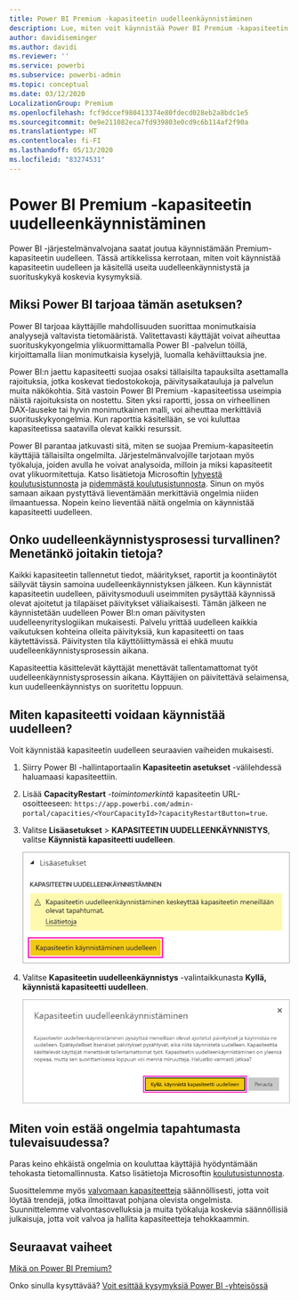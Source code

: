 ```yaml
---
title: Power BI Premium -kapasiteetin uudelleenkäynnistäminen
description: Lue, miten voit käynnistää Power BI Premium -kapasiteetin uudelleen suorituskykyongelmien käsittelemiseksi.
author: davidiseminger
ms.author: davidi
ms.reviewer: ''
ms.service: powerbi
ms.subservice: powerbi-admin
ms.topic: conceptual
ms.date: 03/12/2020
LocalizationGroup: Premium
ms.openlocfilehash: fcf9dccef980413374e80fdecd028eb2a8bdc1e5
ms.sourcegitcommit: 0e9e211082eca7fd939803e0cd9c6b114af2f90a
ms.translationtype: HT
ms.contentlocale: fi-FI
ms.lasthandoff: 05/13/2020
ms.locfileid: "83274531"
---
```

# <a name="restart-a-power-bi-premium-capacity"></a>Power BI Premium -kapasiteetin uudelleenkäynnistäminen

Power BI -järjestelmänvalvojana saatat joutua käynnistämään Premium-kapasiteetin uudelleen. Tässä artikkelissa kerrotaan, miten voit käynnistää kapasiteetin uudelleen ja käsitellä useita uudelleenkäynnistystä ja suorituskykyä koskevia kysymyksiä.

## <a name="why-does-power-bi-provide-this-option"></a>Miksi Power BI tarjoaa tämän asetuksen?

Power BI tarjoaa käyttäjille mahdollisuuden suorittaa monimutkaisia analyysejä valtavista tietomääristä. Valitettavasti käyttäjät voivat aiheuttaa suorituskykyongelmia ylikuormittamalla Power BI -palvelun töillä, kirjoittamalla liian monimutkaisia kyselyjä, luomalla kehäviittauksia jne.

Power BI:n jaettu kapasiteetti suojaa osaksi tällaisilta tapauksilta asettamalla rajoituksia, jotka koskevat tiedostokokoja, päivitysaikatauluja ja palvelun muita näkökohtia. Sitä vastoin Power BI Premium -kapasiteetissa useimpia näistä rajoituksista on nostettu. Siten yksi raportti, jossa on virheellinen DAX-lauseke tai hyvin monimutkainen malli, voi aiheuttaa merkittäviä suorituskykyongelmia. Kun raporttia käsitellään, se voi kuluttaa kapasiteetissa saatavilla olevat kaikki resurssit. 

Power BI parantaa jatkuvasti sitä, miten se suojaa Premium-kapasiteetin käyttäjiä tällaisilta ongelmilta. Järjestelmänvalvojille tarjotaan myös työkaluja, joiden avulla he voivat analysoida, milloin ja miksi kapasiteetit ovat ylikuormitettuja. Katso lisätietoja Microsoftin [lyhyestä koulutusistunnosta](https://www.youtube.com/watch?v=UgsjMbhi_Bk&feature=youtu.be) ja [pidemmästä koulutusistunnosta](https://powerbi.tips/2018/07/). Sinun on myös samaan aikaan pystyttävä lieventämään merkittäviä ongelmia niiden ilmaantuessa. Nopein keino lieventää näitä ongelmia on käynnistää kapasiteetti uudelleen.

## <a name="is-the-restart-process-safe-will-i-lose-any-data"></a>Onko uudelleenkäynnistysprosessi turvallinen? Menetänkö joitakin tietoja?

Kaikki kapasiteetin tallennetut tiedot, määritykset, raportit ja koontinäytöt säilyvät täysin samoina uudelleenkäynnistyksen jälkeen. Kun käynnistät kapasiteetin uudelleen, päivitysmoduuli useimmiten pysäyttää käynnissä olevat ajoitetut ja tilapäiset päivitykset väliaikaisesti. Tämän jälkeen ne käynnistetään uudelleen Power BI:n oman päivitysten uudelleenyrityslogiikan mukaisesti. Palvelu yrittää uudelleen kaikkia vaikutuksen kohteina olleita päivityksiä, kun kapasiteetti on taas käytettävissä. Päivitysten tila käyttöliittymässä ei ehkä muutu uudelleenkäynnistysprosessin aikana. 

Kapasiteettia käsittelevät käyttäjät menettävät tallentamattomat työt uudelleenkäynnistysprosessin aikana. Käyttäjien on päivitettävä selaimensa, kun uudelleenkäynnistys on suoritettu loppuun.

## <a name="how-do-i-restart-a-capacity"></a>Miten kapasiteetti voidaan käynnistää uudelleen?

Voit käynnistää kapasiteetin uudelleen seuraavien vaiheiden mukaisesti.

1. Siirry Power BI -hallintaportaalin **Kapasiteetin asetukset** -välilehdessä haluamaasi kapasiteettiin. 

1. Lisää **CapacityRestart** *-toimintomerkintä* kapasiteetin URL-osoitteeseen: `https://app.powerbi.com/admin-portal/capacities/<YourCapacityId>?capacityRestartButton=true`.

1. Valitse **Lisäasetukset** > **KAPASITEETIN UUDELLEENKÄYNNISTYS**, valitse **Käynnistä kapasiteetti uudelleen**.

    ![Kapasiteetin käynnistäminen uudelleen](media/service-admin-premium-restart/restart-capacity.png)

1. Valitse **Kapasiteetin uudelleenkäynnistys** -valintaikkunasta **Kyllä, käynnistä kapasiteetti uudelleen**.

    ![Uudelleenkäynnistyksen vahvistaminen](media/service-admin-premium-restart/confirm-restart.png)

## <a name="how-can-i-prevent-issues-from-happening-in-the-future"></a>Miten voin estää ongelmia tapahtumasta tulevaisuudessa?

Paras keino ehkäistä ongelmia on kouluttaa käyttäjiä hyödyntämään tehokasta tietomallinnusta. Katso lisätietoja Microsoftin [koulutusistunnosta](https://powerbi.tips/2018/07/).

Suosittelemme myös [valvomaan kapasiteetteja](service-admin-premium-monitor-capacity.md) säännöllisesti, jotta voit löytää trendejä, jotka ilmoittavat pohjana olevista ongelmista. Suunnittelemme valvontasovelluksia ja muita työkaluja koskevia säännöllisiä julkaisuja, jotta voit valvoa ja hallita kapasiteetteja tehokkaammin.

## <a name="next-steps"></a>Seuraavat vaiheet

[Mikä on Power BI Premium?](service-premium-what-is.md)

Onko sinulla kysyttävää? [Voit esittää kysymyksiä Power BI -yhteisössä](https://community.powerbi.com/)
